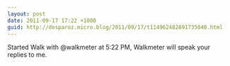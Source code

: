 ```yaml
---
layout: post
date: 2011-09-17 17:22 +1000
guid: http://desparoz.micro.blog/2011/09/17/t114962482891735040.html
---
```

Started Walk with @walkmeter at 5:22 PM, Walkmeter will speak your replies to me.
